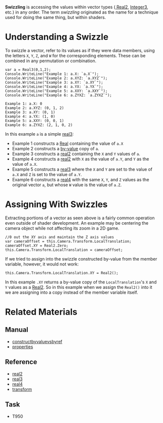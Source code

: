 **Swizzling** is accessing the values within vector types ([ Real2](https://github.com/ZilchEngine/ZilchDocs/blob/master/code_reference/nada_base_types/real2.md), [ Integer3](https://github.com/ZilchEngine/ZilchDocs/blob/master/code_reference/nada_base_types/integer3.md), etc.) in any order. The term *swizzling* originated as the name for a technique used for doing the same thing, but within shaders.

 # Understanding a Swizzle
To swizzle a vector, refer to its values as if they were data members, using the letters `X`, `Y`, `Z`, and `W` for the corresponding elements. These can be combined in any permutation or combination.

```name=Simple Swizzle, lang=csharp
var a = Real3(0,1,2);
Console.WriteLine("Example 1: a.X: `a.X`");
Console.WriteLine("Example 2: a.XYZ: `a.XYZ`");
Console.WriteLine("Example 3: a.XY: `a.XY`");
Console.WriteLine("Example 4: a.YX: `a.YX`");
Console.WriteLine("Example 5: a.XXY: `a.XXY`");
Console.WriteLine("Example 6: a.ZYXZ: `a.ZYXZ`");
```
```name=Console Output
Example 1: a.X: 0
Example 2: a.XYZ: (0, 1, 2)
Example 3: a.XY: (0, 1)
Example 4: a.YX: (1, 0)
Example 5: a.XXY: (0, 0, 1)
Example 6: a.ZYXZ: (2, 1, 0, 2)
```

In this example `a` is a simple [real3](https://github.com/ZilchEngine/ZilchDocs/blob/master/code_reference/nada_base_types/real3.md):

- Example 1 constructs a [Real](https://github.com/ZilchEngine/ZilchDocs/blob/master/code_reference/nada_base_types/real.md) containing the value of `a.X`
- Example 2 constructs a [by-value](https://github.com/ZilchEngine/ZilchDocs/blob/master/zilch_editor_documentation/zilchmanual/nada_in_zero/constructbyvaluevsbyref.md) copy of `a`.
- Example 3 constructs a [real2](https://github.com/ZilchEngine/ZilchDocs/blob/master/code_reference/nada_base_types/real2.md) containing the `X` and `Y` values of `a`. 
- Example 4 constructs a [real2](https://github.com/ZilchEngine/ZilchDocs/blob/master/code_reference/nada_base_types/real2.md) with `X` as the value of `a.Y`, and `Y` as the value of `a.X`.
- Example 5 constructs a [real3](https://github.com/ZilchEngine/ZilchDocs/blob/master/code_reference/nada_base_types/real3.md) where the `X` and `Y` are set to the value of `a.X` and `Z` is set to the value of `a.Y`.
- Example 6 constructs a [real4](https://github.com/ZilchEngine/ZilchDocs/blob/master/code_reference/nada_base_types/real4.md) with the same `X`, `Y`, and `Z` values as the original vector `a`, but whose `W` value is the value of `a.Z`.

 # Assigning With Swizzles
Extracting portions of a vector as seen above is a fairly common operation even outside of shader development. An example may be centering the camera object while not affecting its zoom in a 2D game.

```name=XY Assignment Without Swizzle, lang=csharp
//0 out the XY axis and maintain the Z axis values
var cameraOffset = this.Camera.Transform.LocalTranslation;
cameraOffset.XY = Real2.Zero;
this.Camera.Transform.LocalTranslation = cameraOffset;
```
If we tried to assign into the swizzle constructed by-value from the member variable, however, it would not work:

```name=Direct Assignment Into Member Swizzle, lang=csharp, counterexample
this.Camera.Transform.LocalTranslation.XY = Real2();
```

In this example `.XY` returns a by-value copy of the `LocalTranslation`'s `X` and `Y` values as a [Real2](https://github.com/ZilchEngine/ZilchDocs/blob/master/code_reference/nada_base_types/real2.md). So in this example when we assign the `Real2()` into it we are assigning into a copy instead of the member variable itself.

 # Related Materials
 ## Manual
- [constructbyvaluevsbyref](https://github.com/ZilchEngine/ZilchDocs/blob/master/zilch_editor_documentation/zilchmanual/nada_in_zero/constructbyvaluevsbyref.md)
- [properties](https://github.com/ZilchEngine/ZilchDocs/blob/master/zilch_editor_documentation/zilchmanual/nada_in_zero/properties.md)

 ## Reference
- [real2](https://github.com/ZilchEngine/ZilchDocs/blob/master/code_reference/nada_base_types/real2.md)
- [real3](https://github.com/ZilchEngine/ZilchDocs/blob/master/code_reference/nada_base_types/real3.md)
- [real4](https://github.com/ZilchEngine/ZilchDocs/blob/master/code_reference/nada_base_types/real4.md)
- [transform](https://github.com/ZilchEngine/ZilchDocs/blob/master/code_reference/class_reference/transform.md)

 ## Task
- T950 

 